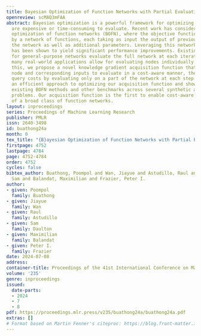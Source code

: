 ```yaml
---
title: Bayesian Optimization of Function Networks with Partial Evaluations
openreview: scMAQ3mFAA
abstract: Bayesian optimization is a powerful framework for optimizing functions that
  are expensive or time-consuming to evaluate. Recent work has considered Bayesian
  optimization of function networks (BOFN), where the objective function is given
  by a network of functions, each taking as input the output of previous nodes in
  the network as well as additional parameters. Leveraging this network structure
  has been shown to yield significant performance improvements. Existing BOFN algorithms
  for general-purpose networks evaluate the full network at each iteration. However,
  many real-world applications allow for evaluating nodes individually. To exploit
  this, we propose a novel knowledge gradient acquisition function that chooses which
  node and corresponding inputs to evaluate in a cost-aware manner, thereby reducing
  query costs by evaluating only on a part of the network at each step. We provide
  an efficient approach to optimizing our acquisition function and show that it outperforms
  existing BOFN methods and other benchmarks across several synthetic and real-world
  problems. Our acquisition function is the first to enable cost-aware optimization
  of a broad class of function networks.
layout: inproceedings
series: Proceedings of Machine Learning Research
publisher: PMLR
issn: 2640-3498
id: buathong24a
month: 0
tex_title: "{B}ayesian Optimization of Function Networks with Partial Evaluations"
firstpage: 4752
lastpage: 4784
page: 4752-4784
order: 4752
cycles: false
bibtex_author: Buathong, Poompol and Wan, Jiayue and Astudillo, Raul and Daulton,
  Sam and Balandat, Maximilian and Frazier, Peter I.
author:
- given: Poompol
  family: Buathong
- given: Jiayue
  family: Wan
- given: Raul
  family: Astudillo
- given: Sam
  family: Daulton
- given: Maximilian
  family: Balandat
- given: Peter I.
  family: Frazier
date: 2024-07-08
address:
container-title: Proceedings of the 41st International Conference on Machine Learning
volume: '235'
genre: inproceedings
issued:
  date-parts:
  - 2024
  - 7
  - 8
pdf: https://proceedings.mlr.press/v235/buathong24a/buathong24a.pdf
extras: []
# Format based on Martin Fenner's citeproc: https://blog.front-matter.io/posts/citeproc-yaml-for-bibliographies/
---
```

